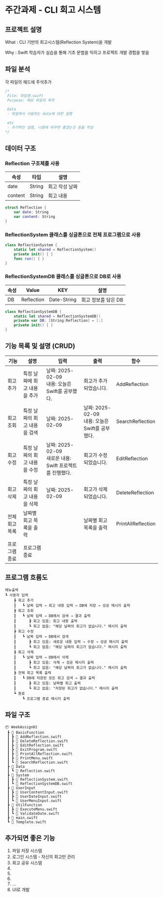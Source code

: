 
# 주간과제 - CLI 회고 시스템
 <!-- --- -->
## 프로젝트 설명
What : CLI 기반의 회고시스템(Reflection System)을 개발

Why : Swift 학습자가 실습을 통해 기초 문법을 익히고 프로젝트 개발 경험을 쌓음

## 파일 분석
각 파일의 헤드에 주석추가
```swift 
/*
 File: 파일명.swift
 Purpose: 해당 파일의 목적
 
 Data
 - 파일에서 사용하는 data에 대한 설명
 
 etc
 - 추가적인 설명, 나중에 바꾸면 좋겠는것 등을 작성
*/
```

## 데이터 구조
### Reflection 구조체를 사용
  
|속성|타입|설명|
|---|---|---|
|date|String|회고 작성 날짜|
|content|String|회고 내용|
```swift
struct Reflection {
    var date: String
    var content: String
}
```
### ReflectionSystem 클래스를 싱글톤으로 전체 프로그램으로 사용
```swift
class ReflectionSystem {
    static let shared = ReflectionSystem()
    private init() { }
    func run() { }
}
```
### ReflectionSystemDB 클래스를 싱글톤으로 DB로 사용
|속성|Value|KEY|설명|
|---|---|---|---|
|DB|Reflection|Date-String|회고 정보를 담은 DB|
```swift
class ReflectionSystemDB {
    static let shared = ReflectionSystemDB()
    private var DB: [String:Reflection] = [:]
    private init() { }
}
```

## 기능 목록 및 설명 (CRUD)

|기능|설명|입력|출력|함수|
|---|---|---|---|---|
|회고 추가|특정 날짜에 회고 내용을 추가|날짜: 2025-02-09<br>내용: 오늘은 Swift를 공부했다.|회고가 추가되었습니다.|AddReflection|
|회고 조회|특정 날짜의 회고 내용을 검색|날짜: 2025-02-09|날짜: 2025-02-09<br>내용: 오늘은 Swift를 공부했다.|SearchReflection|
|회고 수정|특정 날짜의 회고 내용을 수정|날짜: 2025-02-09<br>새로운 내용: Swift 프로젝트를 진행했다.|회고가 수정되었습니다.|EditReflection|
|회고 삭제|특정 날짜의 회고 내용을 삭제|날짜: 2025-02-09|회고가 삭제되었습니다.|DeleteReflection|
|전체 회고 목록|날짜별 회고 목록을 출력||날짜별 회고 목록을 출력|PrintAllReflection|
|프로그램 종료|프로그램 종료||||

## 프로그램 흐름도
```
메뉴출력
┗ 사용자 입력
    ┣ 회고 추가
    ┃   ┗ 날짜 입력 → 회고 내용 입력 → DB에 저장 → 성공 메시지 출력
    ┣ 회고 조회
    ┃   ┗ 날짜 입력 → DB에서 검색 → 결과 출력
    ┃      ┣ 회고 있음: 회고 내용 출력
    ┃      ┗ 회고 없음: "해당 날짜의 회고가 없습니다." 메시지 출력
    ┣ 회고 수정
    ┃   ┗ 날짜 입력 → DB에서 검색
    ┃      ┣ 회고 있음: 새로운 내용 입력 → 수정 → 성공 메시지 출력
    ┃      ┗ 회고 없음: "해당 날짜의 회고가 없습니다." 메시지 출력
    ┣ 회고 삭제
    ┃   ┗ 날짜 입력 → DB에서 삭제
    ┃      ┣ 회고 있음: 삭제 → 성공 메시지 출력
    ┃      ┗ 회고 없음: "해당 날짜의 회고가 없습니다." 메시지 출력
    ┣ 전체 회고 목록 출력
    ┃   ┗ DB에 저장된 모든 회고 검색 → 결과 출력
    ┃      ┣ 회고 있음: 날짜별 회고 출력
    ┃      ┗ 회고 없음: "저장된 회고가 없습니다." 메시지 출력
    ┗ 종료
        ┗ 프로그램 종료 메시지 출력
```




## 파일 구조
<!--
vscode에서 원하는 폴더 우클릭 generate to tree 하면 나오는거 복사
--->

```
📦 WeekAssign02
 ┣ 📂 BasicFunction
 ┃ ┣ 📜 AddReflection.swift
 ┃ ┣ 📜 DeleteReflection.swift
 ┃ ┣ 📜 EditReflection.swift
 ┃ ┣ 📜 ExitProgram.swift
 ┃ ┣ 📜 PrintAllReflection.swift
 ┃ ┣ 📜 PrintMenu.swift
 ┃ ┗ 📜 SearchReflection.swift
 ┣ 📂 Data
 ┃ ┗ 📜 Reflection.swift
 ┣ 📂 System
 ┃ ┣ 📜 ReflectionSystem.swift
 ┃ ┗ 📜 ReflectionSystemDB.swift
 ┣ 📂 UserInput
 ┃ ┣ 📜 UserContentInput.swift
 ┃ ┣ 📜 UserDateInput.swift
 ┃ ┗ 📜 UserMenuInput.swift
 ┣ 📂 UtilFunction
 ┃ ┣ 📜 ExecuteMenu.swift
 ┃ ┗ 📜 ValidateDate.swift
 ┣ 📜 main.swift
 ┗ 📜 Templete.swift
```
## 추가되면 좋은 기능
1. 파일 저장 시스템
2. 로그인 시스템 - 자신의 회고만 관리
3. 회고 공유 시스템
4. 
5. 
6. 
7. ...
8. UI로 개발
